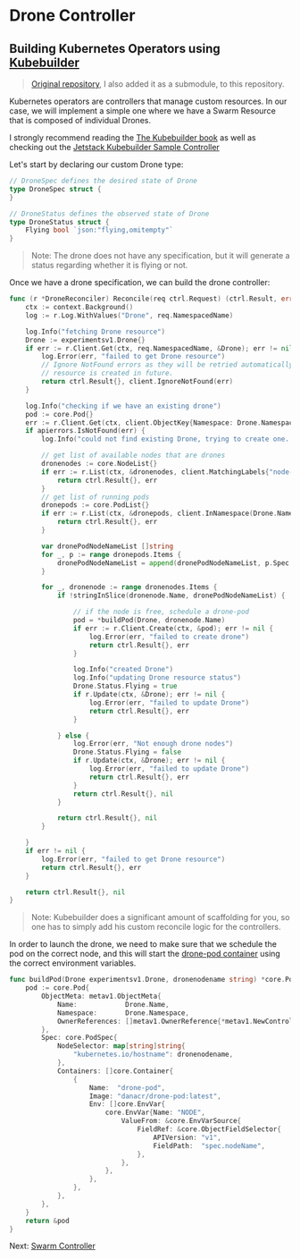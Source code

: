# Drone Controller

## Building Kubernetes Operators using [Kubebuilder](https://github.com/kubernetes-sigs/kubebuilder)

> [Original repository](https://github.com/danacr/k8s-drone-controller), I also added it as a submodule, to this repository.

Kubernetes operators are controllers that manage custom resources. In our case, we will implement a simple one where we have a Swarm Resource that is composed of individual Drones.

I strongly recommend reading the [The Kubebuilder book](https://book.kubebuilder.io/quick-start.html) as well as checking out the [Jetstack Kubebuilder Sample Controller](https://github.com/jetstack/kubebuilder-sample-controller)

Let's start by declaring our custom Drone type:

```go
// DroneSpec defines the desired state of Drone
type DroneSpec struct {
}

// DroneStatus defines the observed state of Drone
type DroneStatus struct {
	Flying bool `json:"flying,omitempty"`
}
```

> Note: The drone does not have any specification, but it will generate a status regarding whether it is flying or not.

Once we have a drone specification, we can build the drone controller:

```go
func (r *DroneReconciler) Reconcile(req ctrl.Request) (ctrl.Result, error) {
	ctx := context.Background()
	log := r.Log.WithValues("Drone", req.NamespacedName)

	log.Info("fetching Drone resource")
	Drone := experimentsv1.Drone{}
	if err := r.Client.Get(ctx, req.NamespacedName, &Drone); err != nil {
		log.Error(err, "failed to get Drone resource")
		// Ignore NotFound errors as they will be retried automatically if the
		// resource is created in future.
		return ctrl.Result{}, client.IgnoreNotFound(err)
	}

	log.Info("checking if we have an existing drone")
	pod := core.Pod{}
	err := r.Client.Get(ctx, client.ObjectKey{Namespace: Drone.Namespace, Name: Drone.Name}, &pod)
	if apierrors.IsNotFound(err) {
		log.Info("could not find existing Drone, trying to create one...")

		// get list of available nodes that are drones
		dronenodes := core.NodeList{}
		if err := r.List(ctx, &dronenodes, client.MatchingLabels{"node-role.kubernetes.io/drone": "drone"}); err != nil {
			return ctrl.Result{}, err
		}
		// get list of running pods
		dronepods := core.PodList{}
		if err := r.List(ctx, &dronepods, client.InNamespace(Drone.Namespace)); err != nil {
			return ctrl.Result{}, err
		}

		var dronePodNodeNameList []string
		for _, p := range dronepods.Items {
			dronePodNodeNameList = append(dronePodNodeNameList, p.Spec.NodeName)
		}

		for _, dronenode := range dronenodes.Items {
			if !stringInSlice(dronenode.Name, dronePodNodeNameList) {

				// if the node is free, schedule a drone-pod
				pod = *buildPod(Drone, dronenode.Name)
				if err := r.Client.Create(ctx, &pod); err != nil {
					log.Error(err, "failed to create drone")
					return ctrl.Result{}, err
				}

				log.Info("created Drone")
				log.Info("updating Drone resource status")
				Drone.Status.Flying = true
				if r.Update(ctx, &Drone); err != nil {
					log.Error(err, "failed to update Drone")
					return ctrl.Result{}, err
				}

			} else {
				log.Error(err, "Not enough drone nodes")
				Drone.Status.Flying = false
				if r.Update(ctx, &Drone); err != nil {
					log.Error(err, "failed to update Drone")
					return ctrl.Result{}, err
				}
				return ctrl.Result{}, nil
			}

			return ctrl.Result{}, nil
		}

	}
	if err != nil {
		log.Error(err, "failed to get Drone resource")
		return ctrl.Result{}, err
	}

	return ctrl.Result{}, nil
}
```

> Note: Kubebuilder does a significant amount of scaffolding for you, so one has to simply add his custom reconcile logic for the controllers.

In order to launch the drone, we need to make sure that we schedule the pod on the correct node, and this will start the [drone-pod container](02-drone-pod.md) using the correct environment variables.

```go
func buildPod(Drone experimentsv1.Drone, dronenodename string) *core.Pod {
	pod := core.Pod{
		ObjectMeta: metav1.ObjectMeta{
			Name:            Drone.Name,
			Namespace:       Drone.Namespace,
			OwnerReferences: []metav1.OwnerReference{*metav1.NewControllerRef(&Drone, experimentsv1.GroupVersion.WithKind("Drone"))},
		},
		Spec: core.PodSpec{
			NodeSelector: map[string]string{
				"kubernetes.io/hostname": dronenodename,
			},
			Containers: []core.Container{
				{
					Name:  "drone-pod",
					Image: "danacr/drone-pod:latest",
					Env: []core.EnvVar{
						core.EnvVar{Name: "NODE",
							ValueFrom: &core.EnvVarSource{
								FieldRef: &core.ObjectFieldSelector{
									APIVersion: "v1",
									FieldPath:  "spec.nodeName",
								},
							},
						},
					},
				},
			},
		},
	}
	return &pod
}
```

Next: [Swarm Controller](04-swarm-controller.md)

